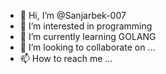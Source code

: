 - 👋 Hi, I’m @Sanjarbek-007
- 👀 I’m interested in programming
- 🌱 I’m currently learning GOLANG
- 💞️ I’m looking to collaborate on ...
- 📫 How to reach me ...

<!---
Sanjarbek-007/Sanjarbek-007 is a ✨ special ✨ repository because its `README.md` (this file) appears on your GitHub profile.
You can click the Preview link to take a look at your changes.
--->
